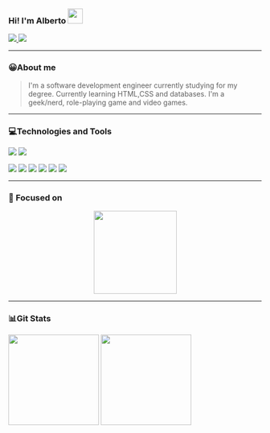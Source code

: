 <h3>Hi! I'm Alberto <img src="https://raw.githubusercontent.com/MartinHeinz/MartinHeinz/master/wave.gif" width="30px"></h3>

<a href="https://www.linkedin.com/in/albertogarrido94/">
<img src=https://img.shields.io/badge/LinkedIn-0077B5?style=for-the-badge&logo=linkedin&logoColor=white> </a>
<a href="https://www.google.com">
<img src=https://img.shields.io/badge/Twitter-1DA1F2?style=for-the-badge&logo=twitter&logoColor=white> </a>

------------

<h3>😀About me</h3>

>I'm a software development engineer currently studying for my degree. Currently learning HTML,CSS and databases. I'm a geek/nerd, role-playing game and video games.

------------

<h3>💻Technologies and Tools</h3>

![](https://img.shields.io/badge/Windows-0078D6?style=for-the-badge&logo=windows&logoColor=white) ![](https://img.shields.io/badge/Linux-FCC624?style=for-the-badge&logo=linux&logoColor=black)

![](https://img.shields.io/badge/C-00599C?style=for-the-badge&logo=c&logoColor=white) ![](https://img.shields.io/badge/C%2B%2B-00599C?style=for-the-badge&logo=c%2B%2B&logoColor=white) ![](https://img.shields.io/badge/C%23-239120?style=for-the-badge&logo=c-sharp&logoColor=white) ![](https://img.shields.io/badge/Java-ED8B00?style=for-the-badge&logo=java&logoColor=white) ![](https://img.shields.io/badge/JavaScript-F7DF1E?style=for-the-badge&logo=javascript&logoColor=black) ![](https://img.shields.io/badge/PHP-777BB4?style=for-the-badge&logo=php&logoColor=white)

------------

<div>
<h3> 🎯 Focused on</h3>
<p align="center"> <a href="https://github.com/AlbertRG/hyperblog">
  <img align="middle" height="165em" src="https://github-readme-stats.vercel.app/api/pin/?username=AlbertRG&repo=hyperblog&theme=onedark&hide_border=true" />
</a> </p>
</div>

------------

<div>
<h3>📊Git Stats</h3>
<img align="center" height="180em" src="https://github-readme-stats.vercel.app/api?username=AlbertRG&show_icons=true&hide_border=true&&count_private=true&include_all_commits=true&theme=onedark" />

<img align="center" height="180em" src="https://github-readme-stats.vercel.app/api/top-langs/?username=AlbertRG&layout=compact&theme=onedark&hide_border=true" />
</div>
